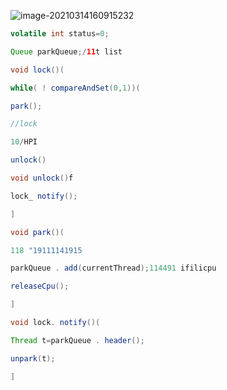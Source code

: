 ![image-20210314160915232](C:\Users\Administrator.MACHENI-KA32LTP\AppData\Roaming\Typora\typora-user-images\image-20210314160915232.png)

```java
volatile int status=0;

Queue parkQueue;/11t list

void lock()(

while( ! compareAndSet(0,1))(

park();

//lock

10/HPI

unlock()

void unlock()f

lock_ notify();

]

void park()(

118 "19111141915

parkQueue . add(currentThread);114491 ifilicpu

releaseCpu();

]

void lock. notify()(

Thread t=parkQueue . header();

unpark(t);

]
```

